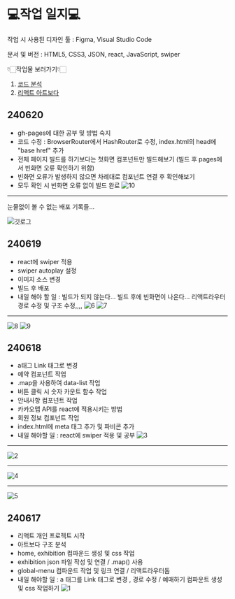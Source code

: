 # 💻작업 일지💻 #

작업 시 사용된 디자인 툴 : Figma, Visual Studio Code

문서 및 버전 : HTML5, CSS3, JSON, react, JavaScript, swiper

👇🏻작업물 보러가기👇🏻
1. [코드 분석](https://www.figma.com/design/71JXuRoXDLE8r9Dig1H6Qb/%EB%A6%AC%EC%95%A1%ED%8A%B8-%EA%B5%AC%ED%98%84-%EA%B0%9C%EC%9D%B8%ED%94%84%EB%A1%9C%EC%A0%9D%ED%8A%B8?node-id=0-1&t=AxAIokB9HLShasKn-1, "피그마로 바로가기")
2. [리액트 아트보다](https://gonghanna.github.io/artboda/)

## 240620 ##
- gh-pages에 대한 공부 및 방법 숙지
- 코드 수정 : BrowserRouter에서 HashRouter로 수정, index.html의 head에 "base href" 추가
- 전체 페이지 빌드를 하기보다는 첫화면 컴포넌트만 빌드해보기 (빌드 후 pages에서 빈화면 오류 확인하기 위함)
- 빈화면 오류가 발생하지 않으면 차례대로 컴포넌트 연결 후 확인해보기
- 모두 확인 시 빈화면 오류 없이 빌드 완료
![10](https://github.com/GongHanna/artboda/assets/160007300/5554aecd-26f6-44b3-806e-713bba48d25b)

----
눈물없이 볼 수 없는 배포 기록들...

![깃로그](https://github.com/GongHanna/artboda/assets/160007300/53deae71-9a08-4763-a94c-2c37d6d39ac0)

## 240619 ##
- react에 swiper 적용
- swiper autoplay 설정
- 이미지 소스 변경
- 빌드 후 배포
- 내일 해야 할 일 : 빌드가 되지 않는다... 빌드 후에 빈화면이 나온다... 리액트라우터 경로 수정 및 구조 수정,,,,
![6](https://github.com/GongHanna/artboda/assets/160007300/afedcdec-edd9-4ea1-992c-a5072a24fe41)
![7](https://github.com/GongHanna/artboda/assets/160007300/e80edc04-dae7-412d-bb34-7c65201fcac8)

----
![8](https://github.com/GongHanna/artboda/assets/160007300/0484c86a-edf8-4daf-ac1f-405183b6a54d)
![9](https://github.com/GongHanna/artboda/assets/160007300/8861d817-7f88-43f6-9626-8b55bd44a313)

## 240618 ##
- a태그 Link 태그로 변경
- 예약 컴포넌트 작업
- .map을 사용하여 data-list 작업
- 버튼 클릭 시 숫자 카운트 함수 작업
- 안내사항 컴포넌트 작업
- 카카오맵 API를 react에 적용시키는 방법
- 회원 정보 컴포넌트 작업
- index.html에 meta 태그 추가 및 파비콘 추가
- 내일 해야할 일 : react에 swiper 적용 및 공부
![3](https://github.com/GongHanna/artboda/assets/160007300/89401405-251b-49ee-a0a3-72df310a2161)
----

![2](https://github.com/GongHanna/artboda/assets/160007300/8ec5b93e-a7c3-4fc9-9144-23c90b96e1e3)

----
![4](https://github.com/GongHanna/artboda/assets/160007300/b146b65f-8cb6-4bb4-abae-46647c014397)

----
![5](https://github.com/GongHanna/artboda/assets/160007300/f3b676c0-8307-4666-81dc-4601f725445c)

## 240617 ##
- 리액트 개인 프로젝트 시작
- 아트보다 구조 분석
- home, exhibition 컴파운드 생성 및 css 작업
- exhibition json 파일 작성 및 연결 / .map() 사용
- global-menu 컴파운드 작업 및 링크 연결 / 리액트라우터돔
- 내일 해야할 일 : a 태그를 Link 태그로 변경 , 경로 수정 / 예매하기 컴파운트 생성 및 css 작업하기
![1](https://github.com/GongHanna/artboda/assets/160007300/b9c680bd-c15b-4157-8bfc-c82eeb9afce6)
